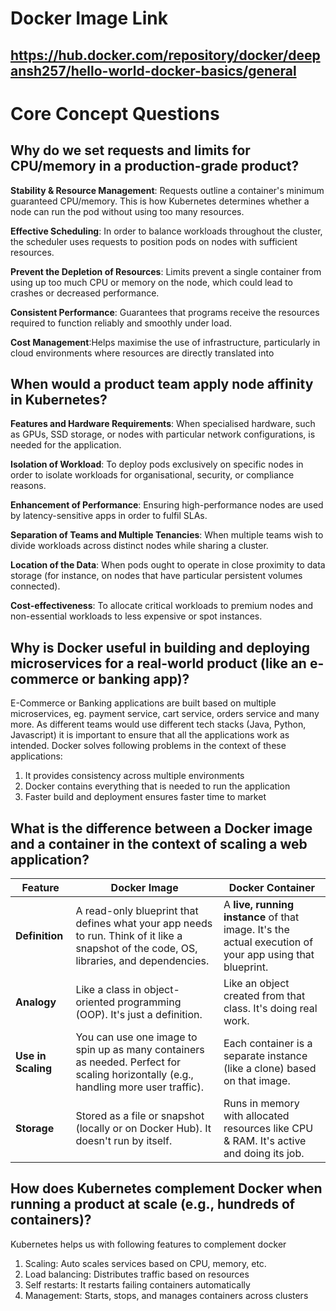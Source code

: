 # Docker Image Link
## https://hub.docker.com/repository/docker/deepansh257/hello-world-docker-basics/general

# Core Concept Questions

## Why do we set requests and limits for CPU/memory in a production-grade product?
**Stability & Resource Management**: Requests outline a container's minimum guaranteed CPU/memory. This is how Kubernetes determines whether a node can run the pod without using too many resources.

**Effective Scheduling**: In order to balance workloads throughout the cluster, the scheduler uses requests to position pods on nodes with sufficient resources.

**Prevent the Depletion of Resources**: Limits prevent a single container from using up too much CPU or memory on the node, which could lead to crashes or decreased performance.

**Consistent Performance**: Guarantees that programs receive the resources required to function reliably and smoothly under load.

**Cost Management**:Helps maximise the use of infrastructure, particularly in cloud environments where resources are directly translated into

## When would a product team apply node affinity in Kubernetes?
**Features and Hardware Requirements**: When specialised hardware, such as GPUs, SSD storage, or nodes with particular network configurations, is needed for the application.

**Isolation of Workload**: To deploy pods exclusively on specific nodes in order to isolate workloads for organisational, security, or compliance reasons.

**Enhancement of Performance**: Ensuring high-performance nodes are used by latency-sensitive apps in order to fulfil SLAs.

**Separation of Teams and Multiple Tenancies**: When multiple teams wish to divide workloads across distinct nodes while sharing a cluster.

**Location of the Data**: When pods ought to operate in close proximity to data storage (for instance, on nodes that have particular persistent volumes connected).

**Cost-effectiveness**: To allocate critical workloads to premium nodes and non-essential workloads to less expensive or spot instances.


## Why is Docker useful in building and deploying microservices for a real-world product (like an e-commerce or banking app)?

E-Commerce or Banking applications are built based on multiple microservices, eg. payment service, cart service, orders service and many more. As different teams would use different tech stacks (Java, Python, Javascript) it is important to ensure that all the applications work as intended. Docker solves following problems in the context of these applications:
1. It provides consistency across multiple environments
2. Docker contains everything that is needed to run the application
3. Faster build and deployment ensures faster time to market


## What is the difference between a Docker image and a container in the context of scaling a web application?

| Feature         | Docker Image                                                  | Docker Container                                         |
|----------------|---------------------------------------------------------------|----------------------------------------------------------|
| **Definition**  | A read-only blueprint that defines what your app needs to run. Think of it like a snapshot of the code, OS, libraries, and dependencies. | A **live, running instance** of that image. It's the actual execution of your app using that blueprint. |
| **Analogy**     | Like a class in object-oriented programming (OOP). It's just a definition. | Like an object created from that class. It's doing real work. |
| **Use in Scaling** | You can use one image to spin up as many containers as needed. Perfect for scaling horizontally (e.g., handling more user traffic). | Each container is a separate instance (like a clone) based on that image. |
| **Storage**     | Stored as a file or snapshot (locally or on Docker Hub). It doesn't run by itself. | Runs in memory with allocated resources like CPU & RAM. It's active and doing its job. |


## How does Kubernetes complement Docker when running a product at scale (e.g., hundreds of containers)?

Kubernetes helps us with following features to complement docker
1. Scaling: Auto scales services based on CPU, memory, etc.
2. Load balancing: Distributes traffic based on resources
3. Self restarts: It restarts failing containers automatically
4. Management: Starts, stops, and manages containers across clusters